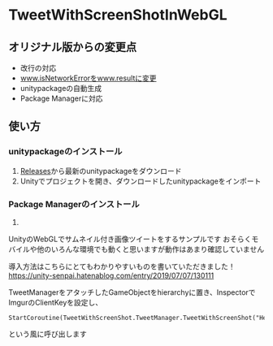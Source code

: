 # TweetWithScreenShotInWebGL

## オリジナル版からの変更点
* 改行の対応
* www.isNetworkErrorをwww.resultに変更
* unitypackageの自動生成
* Package Managerに対応

## 使い方

### unitypackageのインストール
1. [Releases]()から最新のunitypackageをダウンロード
2. Unityでプロジェクトを開き、ダウンロードしたunitypackageをインポート

### Package Managerのインストール
1. 


UnityのWebGLでサムネイル付き画像ツイートをするサンプルです
おそらくモバイルや他のいろんな環境でも動くと思いますが動作はあまり確認していません

導入方法はこちらにとてもわかりやすいものを書いていただきました！
https://unity-senpai.hatenablog.com/entry/2019/07/07/130111

TweetManagerをアタッチしたGameObjectをhierarchyに置き、InspectorでImgurのClientKeyを設定し、

```
StartCoroutine(TweetWithScreenShot.TweetManager.TweetWithScreenShot("Hello!"));
```

という風に呼び出します
